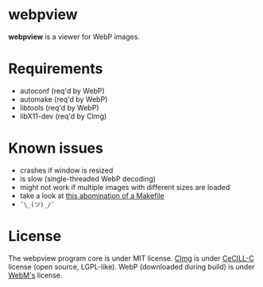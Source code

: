 
webpview
========
<b>webpview</b> is a viewer for WebP images.

Requirements
============
* autoconf (req'd by WebP)
* automake (req'd by WebP)
* libtools (req'd by WebP)
* libX11-dev (req'd by CImg)

Known issues
============
* crashes if window is resized
* is slow (single-threaded WebP decoding)
* might not work if multiple images with different sizes are loaded
* take a look at [this abomination of a Makefile](https://github.com/nikolausmayer/webpview/blob/master/Makefile#L51)
* `¯\_(ツ)_/¯`

License
=======
The webpview program core is under MIT license. [CImg](http://cimg.eu/) is under [CeCILL-C](Licence_CeCILL-C_V1-en.txt) license (open source, LGPL-like). WebP (downloaded during build) is under [WebM's](https://www.webmproject.org/license/software/) license.

